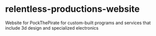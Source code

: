 # relentless-productions-website
Website for PockThePirate for custom-built programs and services that include 3d design and specialized electronics
